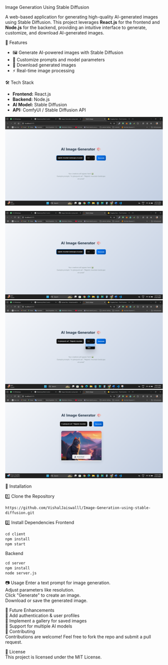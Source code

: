 Image Generation Using Stable Diffusion

A web-based application for generating high-quality AI-generated images using Stable Diffusion.
This project leverages **React.js** for the frontend and **Node.js** for the backend, providing
an intuitive interface to generate, customize, and download AI-generated images.

 🚀 Features
- 🖼️ Generate AI-powered images with Stable Diffusion  
- 🎨 Customize prompts and model parameters  
- 💾 Download generated images  
- ⚡ Real-time image processing  

 🛠️ Tech Stack
- **Frontend:** React.js  
- **Backend:** Node.js  
- **AI Model:** Stable Diffusion  
- **API:** ComfyUI / Stable Diffusion API  

<p align="center">
  <img src="client/src/assets/Banner1.png" width="600">
</p>


![Project Banner](client/src/assets/Banner1.png)
![Project Banner](client/src/assets/Banner2.png)
![Project Banner](client/src/assets/Banner3.png)


📌 Installation

1️⃣ Clone the Repository
```
https://github.com/VishalJaiswalll/Image-Generation-using-stable-diffusion.git
```

2️⃣ Install Dependencies
Frontend
```
cd client
npm install
npm start
```
Backend
```
cd server
npm install
node server.js
```
📷 Usage
Enter a text prompt for image generation.<br>
Adjust parameters like resolution.<br>
Click "Generate" to create an image.<br>
Download or save the generated image.<br>

📖 Future Enhancements<br>
🔹 Add authentication & user profiles<br>
🔹 Implement a gallery for saved images<br>
🔹 Support for multiple AI models<br>
🤝 Contributing<br>
Contributions are welcome! Feel free to fork the repo and submit a pull request.


📜 License<br>
This project is licensed under the MIT License.

